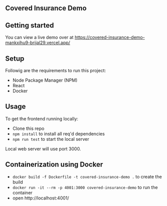 ## Covered Insurance Demo

## Getting started

You can view a live demo over at https://covered-insurance-demo-mankxihu9-brijal29.vercel.app/

## Setup

Followig are the requirements to run this project:

- Node Package Manager (NPM)
- React
- Docker

## Usage

To get the frontend running locally:

- Clone this repo
- `npm install` to install all req'd dependencies
- `npm run test` to start the local server

Local web server will use port 3000.

## Containerization using Docker

- `docker build -f Dockerfile -t covered-insurance-demo .` to create the build
- `docker run -it --rm -p 4001:3000 covered-insurance-demo` to run the container
- open http://localhost:4001/
